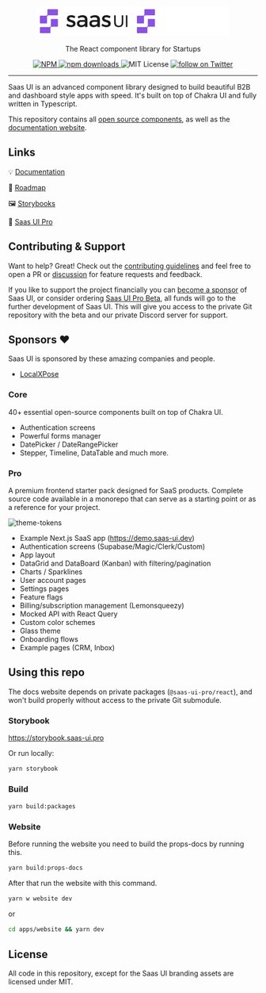 <p align='center'>
<img src="./apps/website/public/saasui.svg#gh-light-mode-only" alt="Saas UI logo" height="60px" />
<img src="./apps/website/public/saasui-dark.svg#gh-dark-mode-only" alt="Saas UI logo" height="60px" />
</p>

<p align='center'>The React component library for Startups</p>

<p align="center">
  <a href="https://www.npmjs.com/package/@saas-ui/react">
    <img src="https://img.shields.io/npm/v/@saas-ui/react" alt="NPM">
  </a>
  <a href="https://www.npmjs.com/package/@saas-ui/react">
    <img src="https://img.shields.io/npm/dm/@saas-ui/react.svg" alt="npm downloads">
  </a>
  <img alt="MIT License" src="https://img.shields.io/github/license/saas-js/saas-ui"/>
  <a href="https://twitter.com/intent/follow?screen_name=saas_js">
    <img src="https://img.shields.io/twitter/follow/saas_js" alt="follow on Twitter">
  </a>
</p>

<hr />

Saas UI is an advanced component library designed to build beautiful B2B and dashboard style apps with speed.
It's built on top of Chakra UI and fully written in Typescript.

This repository contains all [open source components](/packages), as well as the [documentation website](apps/website/pages/docs).

## Links

💡 [Documentation](https://saas-ui.dev/docs/introduction)

🧭 [Roadmap](https://roadmap.saas-ui.dev)

🖼 [Storybooks](https://storybook.saas-ui.pro)

🌟 [Saas UI Pro](https://saas-ui.dev/#pro-features)

## Contributing & Support

Want to help? Great! Check out the [contributing guidelines](CONTRIBUTING.md) and feel free to open a PR or [discussion](https://github.com/saas-js/saas-ui/discussions/new) for feature requests and feedback.

If you like to support the project financially you can [become a sponsor](https://github.com/sponsors/saas-js) of Saas UI, or consider ordering [Saas UI Pro Beta](https://saas-ui.lemonsqueezy.com/checkout/buy/5c76854f-738a-46b8-b32d-932a97d477f5), all funds will go to the further development of Saas UI. This will give you access to the private Git repository with the beta and our private Discord server for support.

## Sponsors ❤️

Saas UI is sponsored by these amazing companies and people.

- [LocalXPose](https://localxpose.io/)

### Core

40+ essential open-source components built on top of Chakra UI.

- Authentication screens
- Powerful forms manager
- DatePicker / DateRangePicker
- Stepper, Timeline, DataTable and much more.

### Pro

A premium frontend starter pack designed for SaaS products.
Complete source code available in a monorepo that can serve as a starting point or as a reference for your project.

![theme-tokens](https://user-images.githubusercontent.com/32583/172424112-72bacfdd-17df-4024-81db-690dc47d0c81.png)

- Example Next.js SaaS app (https://demo.saas-ui.dev)
- Authentication screens (Supabase/Magic/Clerk/Custom)
- App layout
- DataGrid and DataBoard (Kanban) with filtering/pagination
- Charts / Sparklines
- User account pages
- Settings pages
- Feature flags
- Billing/subscription management (Lemonsqueezy)
- Mocked API with React Query
- Custom color schemes
- Glass theme
- Onboarding flows
- Example pages (CRM, Inbox)

## Using this repo

The docs website depends on private packages (`@saas-ui-pro/react`), and won't build properly without access to the private Git submodule.

### Storybook

https://storybook.saas-ui.pro

Or run locally:

```bash
yarn storybook
```

### Build

```bash
yarn build:packages
```

### Website

Before running the website you need to build the props-docs by running this.

```bash
yarn build:props-docs
```

After that run the website with this command.

```bash
yarn w website dev
```

or

```bash
cd apps/website && yarn dev
```

## License

All code in this repository, except for the Saas UI branding assets are licensed under MIT.
